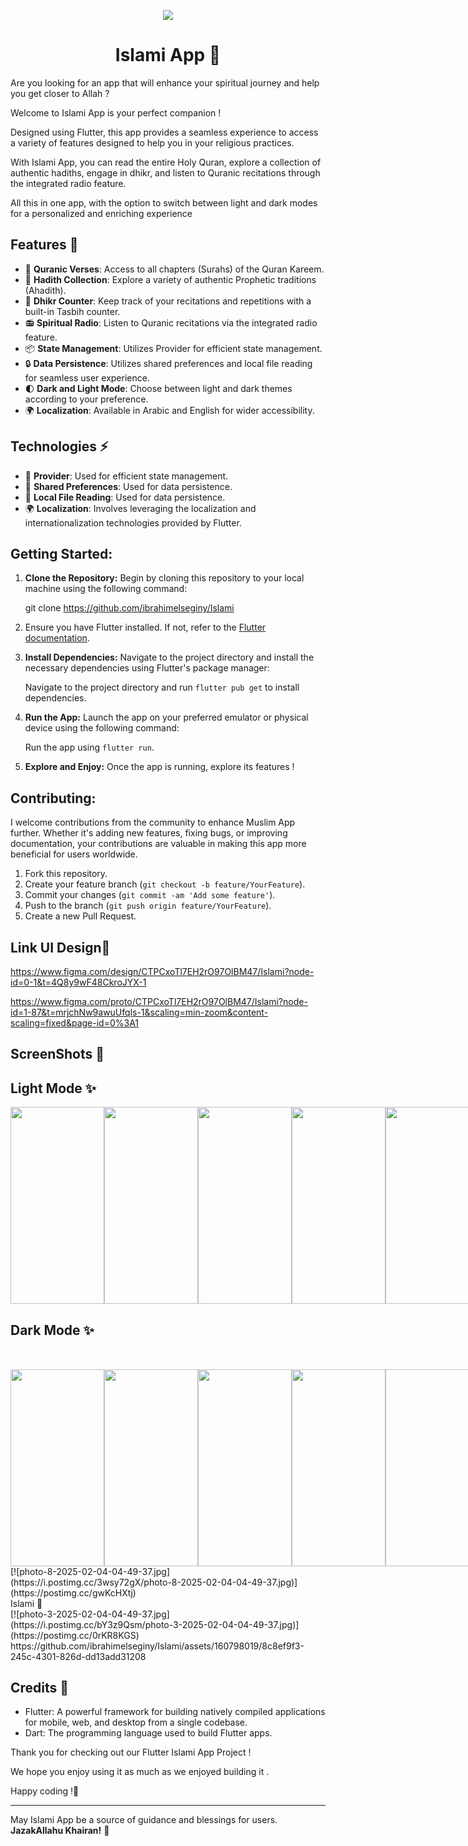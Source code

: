   <p align="center">
<img src="https://github.com/ibrahimelseginy/News/assets/160798019/977f3b41-ea8a-45a1-b9e8-534acd0d3d1f.png"
  </p>
 
<h1 align="center"> Islami App 🕌</h1>


Are you looking for an app that will enhance your spiritual journey and help you get closer to Allah  ?

Welcome to Islami App is your perfect companion  !

Designed using Flutter, this app provides a seamless experience to access a variety of features designed to help you in your religious practices.

With Islami App, you can read the entire Holy Quran, explore a collection of authentic hadiths, engage in dhikr, and listen to Quranic recitations through the integrated radio feature.

All this in one app, with the option to switch between light and dark modes for a personalized and enriching experience

## Features 🚀

- 📖 **Quranic Verses**: Access to all chapters (Surahs) of the Quran Kareem.
- 🕌 **Hadith Collection**: Explore a variety of authentic Prophetic traditions (Ahadith).
- 📿 **Dhikr Counter**: Keep track of your recitations and repetitions with a built-in Tasbih counter.
- 📻 **Spiritual Radio**: Listen to Quranic recitations via the integrated radio feature.
- 📦 **State Management**: Utilizes Provider for efficient state management.
- 🔒 **Data Persistence**: Utilizes shared preferences and local file reading for seamless user experience.
- 🌓 **Dark and Light Mode**: Choose between light and dark themes according to your preference.
- 🌍 **Localization**: Available in Arabic and English for wider accessibility.

## Technologies ⚡

- 🔄 **Provider**: Used for efficient state management.
- 💾 **Shared Preferences**: Used for data persistence.
- 📂 **Local File Reading**: Used for data persistence.
- 🌍 **Localization**: Involves leveraging the localization and internationalization technologies provided by Flutter.

## Getting Started:

1. **Clone the Repository:** Begin by cloning this repository to your local machine using the following command:
   
     git clone https://github.com/ibrahimelseginy/Islami

2.  Ensure you have Flutter installed. If not, refer to the [Flutter documentation](https://flutter.dev/docs/get-started/install).

3. **Install Dependencies:** Navigate to the project directory and install the necessary dependencies using Flutter's package manager:

   Navigate to the project directory and run `flutter pub get` to install dependencies.
   
3. **Run the App:** Launch the app on your preferred emulator or physical device using the following command:
 
      Run the app using `flutter run`.

4. **Explore and Enjoy:** Once the app is running, explore its features !  

## Contributing:
I welcome contributions from the community to enhance Muslim App further. Whether it's adding new features, fixing bugs, or improving documentation, your contributions are valuable in making this app more beneficial for users worldwide.

1. Fork this repository.
2. Create your feature branch (`git checkout -b feature/YourFeature`).
3. Commit your changes (`git commit -am 'Add some feature'`).
4. Push to the branch (`git push origin feature/YourFeature`).
5. Create a new Pull Request.

##  Link UI Design🔗

https://www.figma.com/design/CTPCxoTl7EH2rO97OlBM47/Islami?node-id=0-1&t=4Q8y9wF48CkroJYX-1

https://www.figma.com/proto/CTPCxoTl7EH2rO97OlBM47/Islami?node-id=1-87&t=mrjchNw9awuUfqls-1&scaling=min-zoom&content-scaling=fixed&page-id=0%3A1

## ScreenShots 📸  

## Light Mode ✨
<div style="display: flex; justify-content: space-between;">
<img src="https://i.postimg.cc/vHMM0jT9/346296464-7c8e5b48-e245-4c11-9fb5-f8a55c65dc11.jpg "  width="150" height="315">
<img src="https://i.postimg.cc/hP9vjTz8/photo-5-2025-02-04-04-49-37.jpg "  width="150" height="315">
<img src="https://i.postimg.cc/DfQ34g6z/photo-1-2025-02-04-04-49-37.jpg" width="150" height="315">
<img src="https://i.postimg.cc/KjLRRjD6/photo-4-2025-02-04-04-49-37.jpg " width="150" height="315">
<img src="https://i.postimg.cc/76JLWhd5/photo-6-2025-02-04-04-49-37.jpg " width="150" height="315">
<img src="https://i.postimg.cc/KcLz7KtV/photo-7-2025-02-04-04-49-37.jpg" width="150" height="315">

</div>

## Dark Mode ✨
<div style="display: flex; justify-content: space-between; margin-top: 50px;">
 
<img src=" https://i.postimg.cc/wjWLKtf2/photo-2-2025-02-04-04-49-37.jpg" width="150" height="315">
<img src=" https://i.postimg.cc/wjWLKtf2/photo-2-2025-02-04-04-49-37.jpg " width="150" height="315">
<img src="https://i.postimg.cc/YSG4Jdm2/photo-9-2025-02-04-04-49-37.jpg " width="150" height="315">
<img src="  https://i.postimg.cc/3wsy72gX/photo-8-2025-02-04-04-49-37.jpg " width="150" height="315">
<img src="  " width="150" height="315"> 
</div>
[![photo-8-2025-02-04-04-49-37.jpg](https://i.postimg.cc/3wsy72gX/photo-8-2025-02-04-04-49-37.jpg)](https://postimg.cc/gwKcHXtj)
<div>  Islami 🕌</div>  
[![photo-3-2025-02-04-04-49-37.jpg](https://i.postimg.cc/bY3z9Qsm/photo-3-2025-02-04-04-49-37.jpg)](https://postimg.cc/0rKR8KGS)
https://github.com/ibrahimelseginy/Islami/assets/160798019/8c8ef9f3-245c-4301-826d-dd13add31208

## Credits 🙌


- Flutter: A powerful framework for building natively compiled applications for mobile, web, and desktop from a single codebase.
- Dart: The programming language used to build Flutter apps.

Thank you for checking out our Flutter Islami App Project  !

We hope you enjoy using it as much as we enjoyed building it .

Happy coding !🎉

---
May Islami App be a source of guidance and blessings for users. **JazakAllahu Khairan!** 🌟

